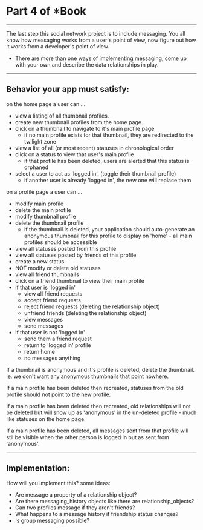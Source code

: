    
# Part 4 of *Book
___

The last step this social network project is to include messaging.  You all know how messaging works from a user's point of view, now figure out how it works from a developer's point of view.  
   * There are more than one ways of implementing messaging, come up with your own and describe the data relationships in play.
___    
## Behavior your app must satisfy:
on the home page a user can ...
* view a listing of all thumbnail profiles.
* create new thumbnail profiles from the home page.
* click on a thumbnail to navigate to it's main profile page
    * if no main profile exists for that thumbnail, they are redirected to the twilight zone
* view a list of all (or most recent) statuses in chronological order
* click on a status to view that user's main profile
    * if that profile has been deleted, users are alerted that this status is orphaned   
* select a user to act as 'logged in'. (toggle their thumbnail profile)
    * if another user is already 'logged in', the new one will replace them


on a profile page a user can ...
* modify main profile
* delete the main profile
* modify thumbnail profile
* delete the thumbnail profile
    * if the thumbnail is deleted, your application should auto-generate an anonymous thumbnail for this profile to display on 'home' - all main profiles should be accessible
* view all statuses posted from this profile
* view all statuses posted by friends of this profile
* create a new status 
* NOT modify or delete old statuses
* view all friend thumbnails
* click on a friend thumbnail to view their main profile
* if that user is 'logged in'
    * view all friend requests
    * accept friend requests
    * reject friend requests (deleting the relationship object)
    * unfriend friends (deleting the relationship object)
    * view messages
    * send messages
* if that user is not 'logged in'
    *  send them a friend request
    *  return to 'logged in' profile
    *  return home
    *  no messages anything

If a thumbnail is anonymous and it's profile is deleted, delete the thumbnail.  ie. we don't want any anonymous thumbnails that point nowhere.  

If a main profile has been deleted then recreated, statuses from the old profile should not point to the new profile.

If a main profile has been deleted then recreated, old relationships will not be deleted but will show up as 'anonymous' in the un-deleted profile - much like statuses on the home page.

If a main profile has been deleted, all messages sent from that profile will stil be visible when the other person is logged in but as sent from 'anonymous'.
___
## Implementation:

How will you implement this?  some ideas:
* Are message a property of a relationship object?
* Are there messaging_history objects like there are relationship_objects?
* Can two profiles message if they aren't friends?
* What happens to a message history if friendship status changes?
* Is group messaging possible?

